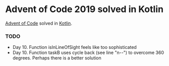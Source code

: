 Advent of Code 2019 solved in Kotlin
====================================

[Advent of Code](http://adventofcode.com/2019/) solved in [Kotlin](https://kotlinlang.org/).



### TODO

* Day 10. Function isInLineOfSight feels like too sophisticated
* Day 10. Function taskB uses cycle back (see line "n--") to overcome 360 degrees. Perhaps there is a better solution